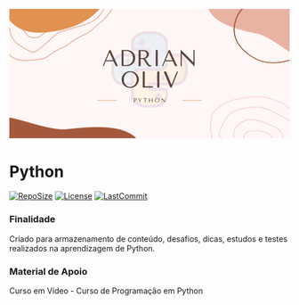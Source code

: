 [![AdrianOliv](https://github.com/AdrianOliv/Assets/blob/main/20210601_190824.png)](https://github.com/AdrianOliv/Assets/blob/main/20210601_190824.png)

# Python

[![RepoSize](https://img.shields.io/github/repo-size/AdrianOliv/Python?style=for-the-badge)](https://img.shields.io/github/repo-size/AdrianOliv/Python?style=for-the-badge)
[![License](https://img.shields.io/npm/l/react?color=blue&style=for-the-badge)](https://github.com/AdrianOliv/Python/blob/main/LICENSE)
[![LastCommit](https://img.shields.io/github/last-commit/AdrianOliv/Python?style=for-the-badge)](https://img.shields.io/github/last-commit/AdrianOliv/Python?style=for-the-badge)

### Finalidade

Criado para armazenamento de conteúdo, desafios, dicas, estudos e testes realizados na aprendizagem de Python.

### Material de Apoio
Curso em Vídeo - Curso de Programação em Python
